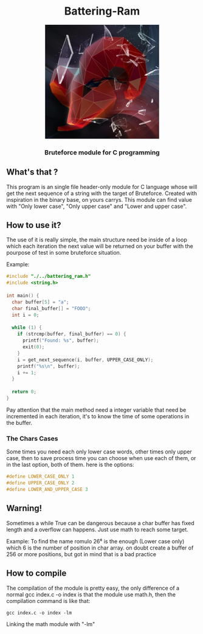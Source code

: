 <div align="center">
  <h1>Battering-Ram</h1>
  <img width="300px" src="./assets/Battering-Ram image.jpeg"/>
  <h3>Bruteforce module for C programming</h3>
</div>

## What's that ?
This program is an single file header-only module for C language whose will get the next sequence of a string with the target of Bruteforce. Created with inspiration in the binary base, on yours carrys. This module can find value with "Only lower case", "Only upper case" and "Lower and upper case".

## How to use it?
The use of it is really simple, the main structure need be inside of a loop which each iteration the next value will be returned on your buffer with the pourpose of test in some bruteforce situation.

Example:
```c
#include "./../battering_ram.h"
#include <string.h>

int main() {
  char buffer[5] = "a";
  char final_buffer[] = "FOOO";
  int i = 0;

  while (1) {
    if (strcmp(buffer, final_buffer) == 0) {
      printf("Found: %s", buffer);
      exit(0);
    }
    i = get_next_sequence(i, buffer, UPPER_CASE_ONLY);
    printf("%s\n", buffer);
    i += 1;
  }

  return 0;
}
```
Pay attention that the main method need a integer variable that need be incremented in each iteration, it's to know the time of some operations in the buffer.

### The Chars Cases
Some times you need each only lower case words, other times only upper case, then to save process time you can choose when use each of them, or in the last option, both of them. here is the options:

```c
#define LOWER_CASE_ONLY 1
#define UPPER_CASE_ONLY 2
#define LOWER_AND_UPPER_CASE 3
```


## Warning!
Sometimes a while True can be dangerous because a char buffer has fixed length and a overflow can happens. Just use math to reach some target.

Example:
  To find the name romulo 26⁶ is the enough (Lower case only) which 6 is the number of position in char array. on doubt create a buffer of 256 or more positions, but got in mind that is a bad practice
  
## How to compile
The compilation of the module is pretty easy, the only difference of a normal gcc index.c -o index is that the module use math.h, then the compilation command is like that:

```txt
gcc index.c -o index -lm 
```
Linking the math module with "-lm"

